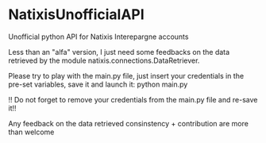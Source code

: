 # NatixisUnofficialAPI
Unofficial python API for Natixis Interepargne accounts


Less than an "alfa" version, I just need some feedbacks on the data retrieved by the module natixis.connections.DataRetriever.

Please try to play with the main.py file, just insert your credentials in the pre-set variables, save it and launch it:
python main.py

!! Do not forget to remove your credentials from the main.py file  and re-save it!!

Any feedback on the data retrieved consinstency + contribution are more than welcome

